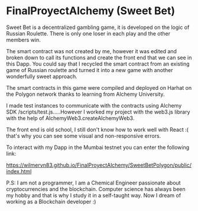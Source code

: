 # FinalProyectAlchemy (Sweet Bet)

Sweet Bet is a decentralized gambling game, it is developed on the logic of Russian Roulette. There is only one loser in each play and the other members win.

The smart contract was not created by me, however it was edited and broken down to call its functions and create the front end that we can see in this Dapp. You could say that I recycled the smart contract from an existing game of Russian roulette and turned it into a new game with another wonderfully sweet approach.

The smart contracts in this game were compiled and deployed on Harhat on the Polygon network thanks to learning from Alchemy University.

I made test instances to communicate with the contracts using Alchemy SDK /scripts/test.js.....However I worked my project with the web3.js library with the help of AlchemyWeb3.createAlchemyWeb3.

The front end is old school, I still don't know how to work well with React :( that's why you can see some visual and non-responsive errors.

To interact with my Dapp in the Mumbai testnet you can enter the following link:

https://wilmervn83.github.io/FinalProyectAlchemy/SweetBetPolygon/public/index.html







P.S: I am not a programmer, I am a Chemical Engineer passionate about cryptocurrencies and the blockchain. Computer science has always been my hobby and that is why I study it in a self-taught way. Now I dream of working as a Blockchain developer :)
